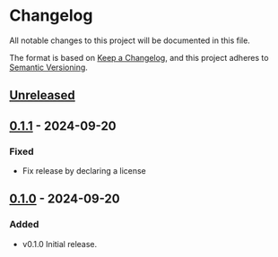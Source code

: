 # Changelog

All notable changes to this project will be documented in this file.

The format is based on [Keep a Changelog](https://keepachangelog.com/en/1.1.0/),
and this project adheres to
[Semantic Versioning](https://semver.org/spec/v2.0.0.html).

## [Unreleased]

## [0.1.1] - 2024-09-20

### Fixed

- Fix release by declaring a license

## [0.1.0] - 2024-09-20

### Added

- v0.1.0 Initial release.

[Unreleased]: https://github.com/qnighy/absop-js/compare/v0.1.1...HEAD
[0.1.1]: https://github.com/qnighy/absop-js/compare/v0.1.0...v0.1.1
[0.1.0]: https://github.com/qnighy/absop-jsg/releases/tag/v0.1.0
